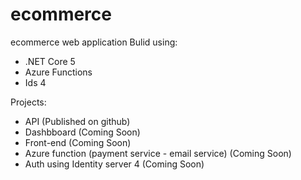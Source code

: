 # ecommerce
ecommerce web  application
Bulid using:
- .NET Core 5 
- Azure Functions
- Ids 4

Projects:
- API (Published on github)
- Dashbboard (Coming Soon)
- Front-end (Coming Soon)
- Azure function (payment service - email service) (Coming Soon)
- Auth using Identity server  4 (Coming Soon)




